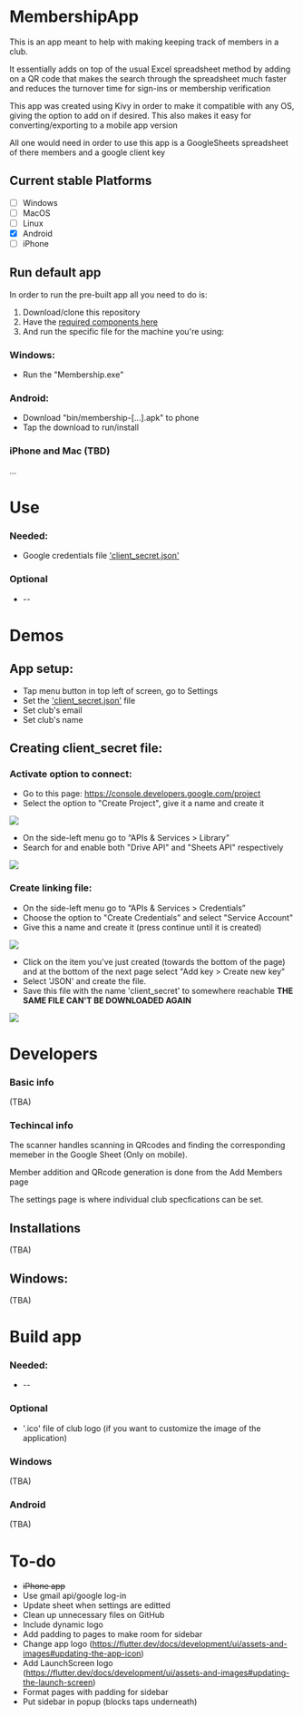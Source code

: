 # MembershipApp

This is an app meant to help with making keeping track of members in a club.

It essentially adds on top of the usual Excel spreadsheet method by adding on a QR code that makes the search through the spreadsheet much faster and reduces the turnover time for sign-ins or membership verification

This app was created using Kivy in order to make it compatible with any OS, giving the option to add on if desired. 
This also makes it easy for converting/exporting to a mobile app version

All one would need in order to use this app is a GoogleSheets spreadsheet of there members and a google client key

## Current stable Platforms
- [ ] Windows
- [ ] MacOS
- [ ] Linux
- [x] Android
- [ ] iPhone

## Run default app
In order to run the pre-built app all you need to do is:
1. Download/clone this repository
2. Have the [required components here](#Needed)
3. And run the specific file for the machine you're using:

### Windows:
* Run the "Membership.exe" 

### Android:
* Download "bin/membership-[...].apk" to phone
* Tap the download to run/install

### iPhone and Mac (TBD)
...


# Use

### Needed:
* Google credentials file ['client_secret.json'](#Creating-client\_secret-file)
### Optional
* --


# Demos

## App setup:
* Tap menu button in top left of screen, go to Settings
* Set the ['client_secret.json'](#Creating-client\_secret-file) file
* Set club's email
* Set club's name

## Creating client_secret file:

### Activate option to connect:
* Go to this page: https://console.developers.google.com/project
* Select the option to "Create Project", give it a name and create it 

![](demos/demo1.gif)
* On the side-left menu go to “APIs & Services > Library”
* Search for and enable both "Drive API" and "Sheets API" respectively 

![](demos/demo2.gif)
### Create linking file:
* On the side-left menu go to “APIs & Services > Credentials”
* Choose the option to "Create Credentials” and select "Service Account"
* Give this a name and create it (press continue until it is created) 

![](demos/demo3a.gif)
* Click on the item you've just created (towards the bottom of the page) and at the bottom of the next page select "Add key > Create new key" 
* Select 'JSON' and create the file. 
* Save this file with the name 'client_secret' to somewhere reachable **THE SAME FILE CAN'T BE DOWNLOADED AGAIN** 

![](demos/demo3b.gif)


# Developers

### Basic info
(TBA)

### Techincal info
The scanner handles scanning in QRcodes and finding the corresponding memeber in the Google Sheet (Only on mobile).

Member addition and QRcode generation is done from the Add Members page

The settings page is where individual club specfications can be set.

## Installations
(TBA)
## Windows:
(TBA)


# Build app

### Needed:
* --
### Optional
* '.ico' file of club logo (if you want to customize the image of the application)

### Windows
(TBA)

### Android
(TBA)

# To-do
* ~~iPhone app~~
* Use gmail api/google log-in
* Update sheet when settings are editted
* Clean up unnecessary files on GitHub
* Include dynamic logo 
* Add padding to pages to make room for sidebar
* Change app logo (https://flutter.dev/docs/development/ui/assets-and-images#updating-the-app-icon)
* Add LaunchScreen logo (https://flutter.dev/docs/development/ui/assets-and-images#updating-the-launch-screen)
* Format pages with padding for sidebar
* Put sidebar in popup (blocks taps underneath)